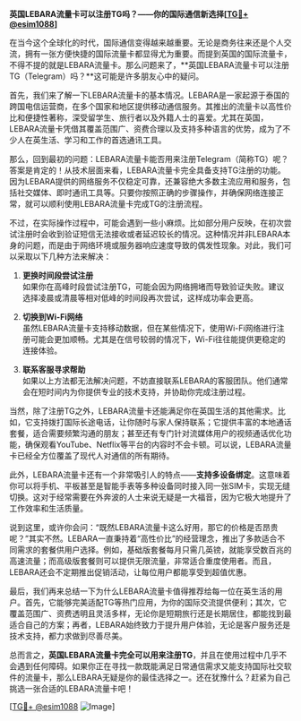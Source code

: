 **英国LEBARA流量卡可以注册TG吗？——你的国际通信新选择[[TG💪+ @esim1088](https://t.me/s/esim1088)]**

在当今这个全球化的时代，国际通信变得越来越重要。无论是商务往来还是个人交流，拥有一张方便快捷的国际流量卡都显得尤为重要。而提到英国的国际流量卡，不得不提的就是LEBARA流量卡。那么问题来了，**英国LEBARA流量卡可以注册TG（Telegram）吗？**这可能是许多朋友心中的疑问。

首先，我们来了解一下LEBARA流量卡的基本情况。LEBARA是一家起源于泰国的跨国电信运营商，在多个国家和地区提供移动通信服务。其推出的流量卡以高性价比和便捷性著称，深受留学生、旅行者以及外籍人士的喜爱。尤其在英国，LEBARA流量卡凭借其覆盖范围广、资费合理以及支持多种语言的优势，成为了不少人在英生活、学习和工作的首选通讯工具。

那么，回到最初的问题：LEBARA流量卡能否用来注册Telegram（简称TG）呢？答案是肯定的！从技术层面来看，LEBARA流量卡完全具备支持TG注册的功能。因为LEBARA提供的网络服务不仅稳定可靠，还兼容绝大多数主流应用和服务，包括社交媒体、即时通讯工具等。只要你按照正确的步骤操作，并确保网络连接正常，就可以顺利使用LEBARA流量卡完成TG的注册流程。

不过，在实际操作过程中，可能会遇到一些小麻烦。比如部分用户反映，在初次尝试注册时会收到验证短信无法接收或者延迟较长的情况。这种情况并非LEBARA本身的问题，而是由于网络环境或服务器响应速度导致的偶发性现象。对此，我们可以采取以下几种方法来解决：

1. **更换时间段尝试注册**  
   如果你在高峰时段尝试注册TG，可能会因为网络拥堵而导致验证失败。建议选择凌晨或清晨等相对低峰的时间段再次尝试，这样成功率会更高。

2. **切换到Wi-Fi网络**  
   虽然LEBARA流量卡支持移动数据，但在某些情况下，使用Wi-Fi网络进行注册可能会更加顺畅。尤其是在信号较弱的情况下，Wi-Fi往往能提供更稳定的连接体验。

3. **联系客服寻求帮助**  
   如果以上方法都无法解决问题，不妨直接联系LEBARA的客服团队。他们通常会在短时间内为你提供专业的技术支持，并协助你完成注册过程。

当然，除了注册TG之外，LEBARA流量卡还能满足你在英国生活的其他需求。比如，它支持拨打国际长途电话，让你随时与家人保持联系；它提供丰富的本地通话套餐，适合需要频繁沟通的朋友；甚至还有专门针对流媒体用户的视频通话优化功能，确保观看YouTube、Netflix等平台的内容时不会卡顿。可以说，LEBARA流量卡已经全方位覆盖了现代人对通信的所有期待。

此外，LEBARA流量卡还有一个非常吸引人的特点——**支持多设备绑定**。这意味着你可以将手机、平板甚至是智能手表等多种设备同时接入同一张SIM卡，实现无缝切换。这对于经常需要在外奔波的人士来说无疑是一大福音，因为它极大地提升了工作效率和生活质量。

说到这里，或许你会问：“既然LEBARA流量卡这么好用，那它的价格是否昂贵呢？”其实不然。LEBARA一直秉持着“高性价比”的经营理念，推出了多款适合不同需求的套餐供用户选择。例如，基础版套餐每月只需几英镑，就能享受数百兆的高速流量；而高级版套餐则可以提供无限流量，非常适合重度使用者。而且，LEBARA还会不定期推出促销活动，让每位用户都能享受到超值优惠。

最后，我们再来总结一下为什么LEBARA流量卡值得推荐给每一位在英生活的用户。首先，它能够完美适配TG等热门应用，为你的国际交流提供便利；其次，它覆盖范围广、资费透明且灵活多样，无论你是短期旅行还是长期居住，都能找到最适合自己的方案；再者，LEBARA始终致力于提升用户体验，无论是客户服务还是技术支持，都力求做到尽善尽美。

总而言之，**英国LEBARA流量卡完全可以用来注册TG**，并且在使用过程中几乎不会遇到任何障碍。如果你正在寻找一款既能满足日常通信需求又能支持国际社交软件的流量卡，那么LEBARA无疑是你的最佳选择之一。还在犹豫什么？赶紧为自己挑选一张合适的LEBARA流量卡吧！

[[TG💪+ @esim1088](https://t.me/s/esim1088) ![Image](https://i.postimg.cc/4NQfJmqS/Snipaste-2025-05-13-00-14-12.png)]